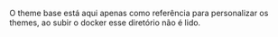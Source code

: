 O theme base está aqui apenas como referência para personalizar os themes, ao subir o docker esse diretório não é lido.